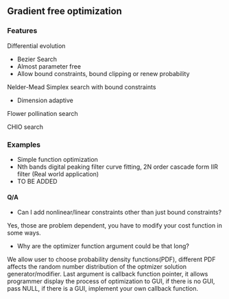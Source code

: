 ## Gradient free optimization
### Features

Differential evolution

- Bezier Search
- Almost parameter free
- Allow bound constraints, bound clipping or renew probability

Nelder-Mead Simplex search with bound constraints

- Dimension adaptive

Flower pollination search

CHIO search

### Examples

- Simple function optimization
- Nth bands digital peaking filter curve fitting, 2N order cascade form IIR filter (Real world application)
- TO BE ADDED

#### Q/A

- Can I add nonlinear/linear constraints other than just bound constraints?

Yes, those are problem dependent, you have to modify your cost function in some ways.

- Why are the optimizer function argument could be that long?

We allow user to choose probability density functions(PDF), different PDF affects the random number distribution of the optmizer solution generator/modifier.
Last argument is callback function pointer, it allows programmer display the process of optimization to GUI, if there is no GUI, pass NULL, if there is a GUI, implement your own callback function.
